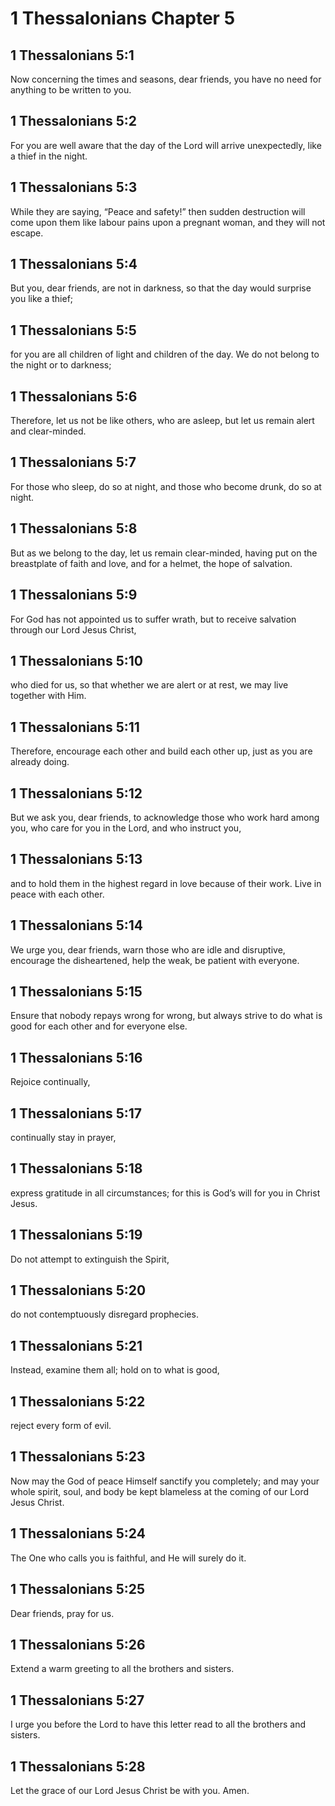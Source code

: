 # 1 Thessalonians Chapter 5

## 1 Thessalonians 5:1

Now concerning the times and seasons, dear friends, you have no need for anything to be written to you.

## 1 Thessalonians 5:2

For you are well aware that the day of the Lord will arrive unexpectedly, like a thief in the night.

## 1 Thessalonians 5:3

While they are saying, “Peace and safety!” then sudden destruction will come upon them like labour pains upon a pregnant woman, and they will not escape.

## 1 Thessalonians 5:4

But you, dear friends, are not in darkness, so that the day would surprise you like a thief;

## 1 Thessalonians 5:5

for you are all children of light and children of the day. We do not belong to the night or to darkness;

## 1 Thessalonians 5:6

Therefore, let us not be like others, who are asleep, but let us remain alert and clear-minded.

## 1 Thessalonians 5:7

For those who sleep, do so at night, and those who become drunk, do so at night.

## 1 Thessalonians 5:8

But as we belong to the day, let us remain clear-minded, having put on the breastplate of faith and love, and for a helmet, the hope of salvation.

## 1 Thessalonians 5:9

For God has not appointed us to suffer wrath, but to receive salvation through our Lord Jesus Christ,

## 1 Thessalonians 5:10

who died for us, so that whether we are alert or at rest, we may live together with Him.

## 1 Thessalonians 5:11

Therefore, encourage each other and build each other up, just as you are already doing.

## 1 Thessalonians 5:12

But we ask you, dear friends, to acknowledge those who work hard among you, who care for you in the Lord, and who instruct you,

## 1 Thessalonians 5:13

and to hold them in the highest regard in love because of their work. Live in peace with each other.

## 1 Thessalonians 5:14

We urge you, dear friends, warn those who are idle and disruptive, encourage the disheartened, help the weak, be patient with everyone.

## 1 Thessalonians 5:15

Ensure that nobody repays wrong for wrong, but always strive to do what is good for each other and for everyone else.

## 1 Thessalonians 5:16

Rejoice continually,

## 1 Thessalonians 5:17

continually stay in prayer,

## 1 Thessalonians 5:18

express gratitude in all circumstances; for this is God’s will for you in Christ Jesus.

## 1 Thessalonians 5:19

Do not attempt to extinguish the Spirit,

## 1 Thessalonians 5:20

do not contemptuously disregard prophecies.

## 1 Thessalonians 5:21

Instead, examine them all; hold on to what is good,

## 1 Thessalonians 5:22

reject every form of evil.

## 1 Thessalonians 5:23

Now may the God of peace Himself sanctify you completely; and may your whole spirit, soul, and body be kept blameless at the coming of our Lord Jesus Christ.

## 1 Thessalonians 5:24

The One who calls you is faithful, and He will surely do it.

## 1 Thessalonians 5:25

Dear friends, pray for us.

## 1 Thessalonians 5:26

Extend a warm greeting to all the brothers and sisters.

## 1 Thessalonians 5:27

I urge you before the Lord to have this letter read to all the brothers and sisters.

## 1 Thessalonians 5:28

Let the grace of our Lord Jesus Christ be with you. Amen.

